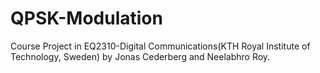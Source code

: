 # QPSK-Modulation
Course Project in EQ2310-Digital Communications(KTH Royal Institute of Technology, Sweden) by Jonas Cederberg and Neelabhro Roy.
